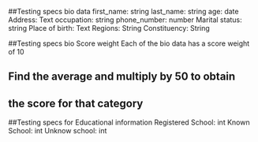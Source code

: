 ##Testing specs bio data
    first_name:     string
    last_name:     string
    age:               date
    Address:            Text
    occupation:         string
    phone_number: number
    Marital status:    string
    Place of birth:     Text
    Regions:              String
    Constituency:       String




##Testing specs bio Score weight
   Each of the bio data has a score weight of 10

## Find the average and multiply by 50 to obtain
## the score for that category


##Testing specs for Educational information
    Registered School: int
    Known School:        int
    Unknow school:       int



